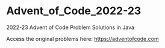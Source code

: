 # Advent_of_Code_2022-23
2022-23 Advent of Code Problem Solutions in Java

Access the original problems here: https://adventofcode.com
